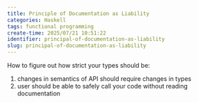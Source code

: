 ```yaml
---
title: Principle of Documentation as Liability
categories: Haskell
tags: functional programming
create-time: 2025/07/21 10:51:22
identifier: principal-of-documentation-as-liability
slug: principal-of-documentation-as-liability
---
```



How to figure out how strict your types should be:

1. changes in semantics of API should require changes in types
2. user should be able to safely call your code without reading documentation

